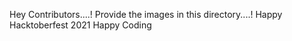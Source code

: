 Hey Contributors....!
Provide the images in this directory....!
Happy Hacktoberfest 2021
Happy Coding
